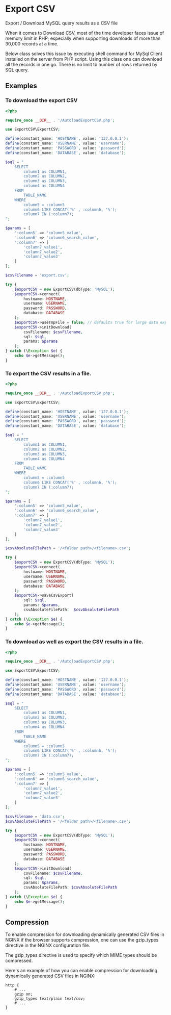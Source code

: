 # **Export CSV**

Export / Download MySQL query results as a CSV file

When it comes to Download CSV, most of the time developer faces issue of memory limit in PHP; especially when supporting downloads of more than 30,000 records at a time.

Below class solves this issue by executing shell command for MySql Client installed on the server from PHP script. Using this class one can download all the records in one go. There is no limit to number of rows returned by SQL query.<br>

## Examples

### To download the export CSV

```PHP
<?php

require_once __DIR__ . '/AutoloadExportCSV.php';

use ExportCSV\ExportCSV;

define(constant_name: 'HOSTNAME', value: '127.0.0.1');
define(constant_name: 'USERNAME', value: 'username');
define(constant_name: 'PASSWORD', value: 'password');
define(constant_name: 'DATABASE', value: 'database');

$sql = "
    SELECT
        column1 as COLUMN1,
        column2 as COLUMN2,
        column3 as COLUMN3,
        column4 as COLUMN4
    FROM
        TABLE_NAME
    WHERE
        column5 = :column5
        column6 LIKE CONCAT('%' , :column6, '%');
        column7 IN (:column7);
";

$params = [
    ':column5' => 'column5_value',
    ':column6' => 'column6_search_value',
    ':column7' => [
        'column7_value1',
        'column7_value2',
        'column7_value3'
    ]
];

$csvFilename = 'export.csv';

try {
    $exportCSV = new ExportCSV(dbType: 'MySQL');
    $exportCSV->connect(
        hostname: HOSTNAME,
        username: USERNAME,
        password: PASSWORD,
        database: DATABASE
    );
    $exportCSV->useTmpFile = false; // defaults true for large data export.
    $exportCSV->initDownload(
        csvFilename: $csvFilename,
        sql: $sql,
        params: $params
    );
} catch (\Exception $e) {
    echo $e->getMessage();
}
```

### To export the CSV results in a file.

```PHP
<?php

require_once __DIR__ . '/AutoloadExportCSV.php';

use ExportCSV\ExportCSV;

define(constant_name: 'HOSTNAME', value: '127.0.0.1');
define(constant_name: 'USERNAME', value: 'username');
define(constant_name: 'PASSWORD', value: 'password');
define(constant_name: 'DATABASE', value: 'database');

$sql = "
    SELECT
        column1 as COLUMN1,
        column2 as COLUMN2,
        column3 as COLUMN3,
        column4 as COLUMN4
    FROM
        TABLE_NAME
    WHERE
        column5 = :column5
        column6 LIKE CONCAT('%' , :column6, '%');
        column7 IN (:column7);
";

$params = [
    ':column5' => 'column5_value',
    ':column6' => 'column6_search_value',
    ':column7' => [
        'column7_value1',
        'column7_value2',
        'column7_value3'
    ]
];

$csvAbsoluteFilePath = '/<folder path>/<filename>.csv';

try {
    $exportCSV = new ExportCSV(dbType: 'MySQL');
    $exportCSV->connect(
        hostname: HOSTNAME,
        username: USERNAME,
        password: PASSWORD,
        database: DATABASE
    );
    $exportCSV->saveCsvExport(
        sql: $sql,
        params: $params,
        csvAbsoluteFilePath:  $csvAbsoluteFilePath
    );
} catch (\Exception $e) {
    echo $e->getMessage();
}
```

### To download as well as export the CSV results in a file.

```PHP
<?php

require_once __DIR__ . '/AutoloadExportCSV.php';

use ExportCSV\ExportCSV;

define(constant_name: 'HOSTNAME', value: '127.0.0.1');
define(constant_name: 'USERNAME', value: 'username');
define(constant_name: 'PASSWORD', value: 'password');
define(constant_name: 'DATABASE', value: 'database');

$sql = "
    SELECT
        column1 as COLUMN1,
        column2 as COLUMN2,
        column3 as COLUMN3,
        column4 as COLUMN4
    FROM
        TABLE_NAME
    WHERE
        column5 = :column5
        column6 LIKE CONCAT('%' , :column6, '%');
        column7 IN (:column7);
";

$params = [
    ':column5' => 'column5_value',
    ':column6' => 'column6_search_value',
    ':column7' => [
        'column7_value1',
        'column7_value2',
        'column7_value3'
    ]
];

$csvFilename = 'data.csv';
$csvAbsoluteFilePath = '/<folder path>/<filename>.csv';

try {
    $exportCSV = new ExportCSV(dbType: 'MySQL');
    $exportCSV->connect(
        hostname: HOSTNAME,
        username: USERNAME,
        password: PASSWORD,
        database: DATABASE
    );
    $exportCSV->initDownload(
        csvFilename: $csvFilename,
        sql: $sql,
        params: $params,
        csvAbsoluteFilePath: $csvAbsoluteFilePath
    );
} catch (\Exception $e) {
    echo $e->getMessage();
}
```

## Compression

To enable compression for downloading dynamically generated CSV files in NGINX if the browser supports compression, one can use the gzip\_types directive in the NGINX configuration file.

The gzip\_types directive is used to specify which MIME types should be compressed.

Here's an example of how you can enable compression for downloading dynamically generated CSV files in NGINX:

````
http {
    # ...
    gzip on;
    gzip_types text/plain text/csv;
    # ...
}
````